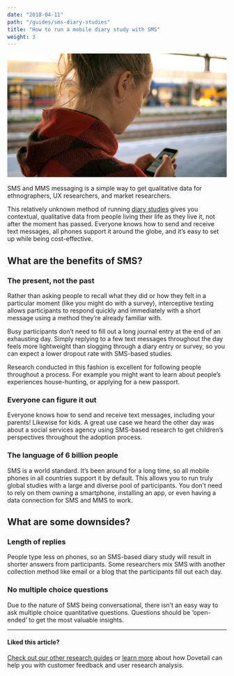 ```yaml
---
date: "2018-04-11"
path: "/guides/sms-diary-studies"
title: "How to run a mobile diary study with SMS"
weight: 3
---
```


![Photo of a woman standing looking down at her phone](./phone.jpg)

SMS and MMS messaging is a simple way to get qualitative data for ethnographers, UX researchers, and market researchers.

This relatively unknown method of running [diary studies](/guides/diary-studies) gives you contextual, qualitative data from people living their life as they live it, not after the moment has passed. Everyone knows how to send and receive text messages, all phones support it around the globe, and it’s easy to set up while being cost-effective.

## What are the benefits of SMS?

### The present, not the past

Rather than asking people to recall what they did or how they felt in a particular moment (like you might do with a survey), interceptive texting allows participants to respond quickly and immediately with a short message using a method they’re already familiar with.

Busy participants don’t need to fill out a long journal entry at the end of an exhausting day. Simply replying to a few text messages throughout the day feels more lightweight than slogging through a diary entry or survey, so you can expect a lower dropout rate with SMS-based studies.

Research conducted in this fashion is excellent for following people throughout a process. For example you might want to learn about people’s experiences house-hunting, or applying for a new passport.

### Everyone can figure it out

Everyone knows how to send and receive text messages, including your parents! Likewise for kids. A great use case we heard the other day was about a social services agency using SMS-based research to get children’s perspectives throughout the adoption process.

### The language of 6 billion people

SMS is a world standard. It’s been around for a long time, so all mobile phones in all countries support it by default. This allows you to run truly global studies with a large and diverse pool of participants. You don’t need to rely on them owning a smartphone, installing an app, or even having a data connection for SMS and MMS to work.

## What are some downsides?

### Length of replies

People type less on phones, so an SMS-based diary study will result in shorter answers from participants. Some researchers mix SMS with another collection method like email or a blog that the participants fill out each day.

### No multiple choice questions

Due to the nature of SMS being conversational, there isn’t an easy way to ask multiple choice quantitative questions. Questions should be ‘open-ended’ to get the most valuable insights.

---

#### Liked this article?

[Check out our other research guides](/guides) or [learn more](/) about how Dovetail can help you with customer feedback and user research analysis.
